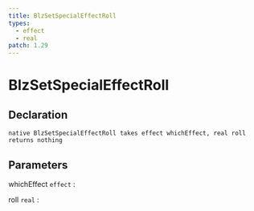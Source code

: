 ```yaml
---
title: BlzSetSpecialEffectRoll
types:
  - effect
  - real
patch: 1.29
---
```


# BlzSetSpecialEffectRoll

## Declaration

```jass
native BlzSetSpecialEffectRoll takes effect whichEffect, real roll returns nothing
```

## Parameters
whichEffect `effect`
: 

roll `real`
: 
